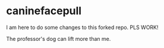# caninefacepull
I am here to do some changes to this forked repo. PLS WORK!

The professor's dog can lift more than me.